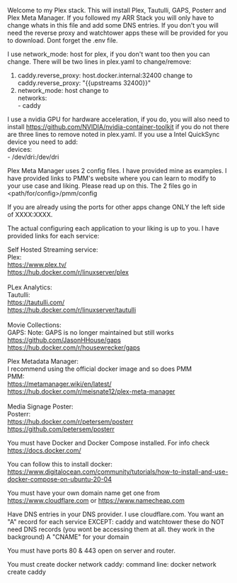 Welcome to my Plex stack. This will install Plex, Tautulli, GAPS, Posterr and Plex Meta Manager. If you followed my ARR Stack 
you will only have to change whats in this file and add some DNS entries. If you don't you will need the reverse proxy and 
watchtower apps these will be provided for you to download. Dont forget the .env file.

I use network_mode: host for plex, if you don't want too then you can change.
There will be two lines in plex.yaml to change/remove: <br>
1. caddy.reverse_proxy: host.docker.internal:32400 change to caddy.reverse_proxy: "{{upstreams 32400}}"
2. network_mode: host change to <br>
      networks: <br>
        - caddy <br>

I use a nvidia GPU for hardware acceleration, if you do, you will also need to install https://github.com/NVIDIA/nvidia-container-toolkit
if you do not there are three lines to remove noted in plex.yaml.
If you use a Intel QuickSync device you need to add: <br>
      devices: <br>
        - /dev/dri:/dev/dri <br>

Plex Meta Manager uses 2 config files. I have provided mine as examples. I have provided links to PMM's website where you can
learn to modify to your use case and liking. Please read up on this. The 2 files go in <path/for/config>/pmm/config

If you are already using the ports for other apps change ONLY the left side of XXXX:XXXX.

The actual configuring each application to your liking is up to you. I have provided links for each service:

Self Hosted Streaming service: <br>
  Plex: <br>
    https://www.plex.tv/ <br>
    https://hub.docker.com/r/linuxserver/plex <br>
<br>
PLex Analytics: <br>
  Tautulli: <br>
    https://tautulli.com/ <br>
    https://hub.docker.com/r/linuxserver/tautulli <br>
<br>
Movie Collections: <br>
  GAPS:
    Note: GAPS is no longer maintained but still works <br>
    https://github.com/JasonHHouse/gaps <br>
    https://hub.docker.com/r/housewrecker/gaps <br>

Plex Metadata Manager: <br>
  I recommend using the official docker image and so does PMM <br>
    PMM: <br>
      https://metamanager.wiki/en/latest/ <br>
      https://hub.docker.com/r/meisnate12/plex-meta-manager <br>
<br>
Media Signage Poster: <br>
  Posterr: <br>
    https://hub.docker.com/r/petersem/posterr <br>
    https://github.com/petersem/posterr <br>

You must have Docker and Docker Compose installed. For info check https://docs.docker.com/

You can follow this to install docker:
https://www.digitalocean.com/community/tutorials/how-to-install-and-use-docker-compose-on-ubuntu-20-04

You must have your own domain name get one from
https://www.cloudflare.com or
https://www.namecheap.com

Have DNS entries in your DNS provider. I use cloudflare.com. You want an "A" record for each service EXCEPT: caddy and watchtower 
these do NOT need DNS records (you wont be accessing them at all. they work in the background) A "CNAME" for your domain

You must have ports 80 & 443 open on server and router.

You must create docker network caddy: command line: docker network create caddy
